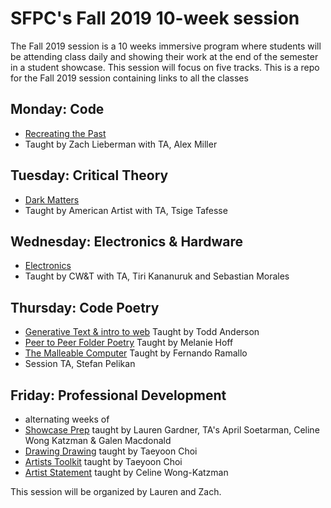 # SFPC's Fall 2019 10-week session

The Fall 2019 session is a 10 weeks immersive program where students will be attending class daily and showing their work at the end of the semester in a student showcase. This session will focus on five tracks. This is a repo for the Fall 2019 session containing links to all the classes

## Monday: Code 
* [Recreating the Past](https://github.com/ofZach/RTP_SFPC_FALL19) 
* Taught by Zach Lieberman with TA, Alex Miller

## Tuesday: Critical Theory
* [Dark Matters](https://github.com/0ld-h3ad/DarkMatters-Fall2019) 
* Taught by American Artist with TA, Tsige Tafesse

## Wednesday: Electronics & Hardware 
* [Electronics](https://docs.google.com/document/d/17PRhclGgFbqxA5pby3-XkEjNNuzww78ieZB8ZJYI38g/edit) 
* Taught by CW&T with TA, Tiri Kananuruk and Sebastian Morales 

## Thursday: Code Poetry 
* [Generative Text & intro to web](https://github.com/toddwords/SFPC-Code-Poetry-F19) Taught by Todd Anderson
* [Peer to Peer Folder Poetry](https://github.com/melaniehoff/Peer-to-Peer-Folder-Poetry) Taught by Melanie Hoff
* [The Malleable Computer](https://github.com/fernandoramallo/sfpc-malleable-computer-fall-2019) Taught by Fernando Ramallo
* Session TA, Stefan Pelikan

## Friday: Professional Development 
* alternating weeks of
* [Showcase Prep](https://github.com/poohlaga/Showcase-Class---SFPC-Fall-2018) taught by Lauren Gardner, TA's April Soetarman, Celine Wong Katzman & Galen Macdonald
* [Drawing Drawing](https://github.com/tchoi8/drawingdrawing) taught by Taeyoon Choi 
* [Artists Toolkit](https://github.com/tchoi8/ArtistsToolkit) taught by Taeyoon Choi 
* [Artist Statement]() taught by Celine Wong-Katzman

This session will be organized by Lauren and Zach.
